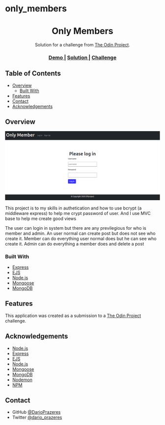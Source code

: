 # only_members

<!-- Please update value in the {}  -->

<h1 align="center">Only Members</h1>

<div align="center">
   Solution for a challenge from  <a href="theodinproject.com" target="_blank">The Odin Project</a>.
</div>

<div align="center">
  <h3>
    <a href="https://pacific-earth-71667.herokuapp.com/">
      Demo
    </a>
    <span> | </span>
    <a href="//github.com/DarioPrazeres/only_members
">
      Solution
    </a>
    <span> | </span>
    <a href="https://theodinproject.com">
      Challenge
    </a>
  </h3>
</div>

<!-- TABLE OF CONTENTS -->

## Table of Contents

- [Overview](#overview)
  - [Built With](#built-with)
- [Features](#features)
- [Contact](#contact)
- [Acknowledgements](#acknowledgements)

<!-- OVERVIEW -->

## Overview

<img src='https://github.com/DarioPrazeres/only_members/blob/main/public/images/banner.png'>

<p>This project is to my skills in authetication and how to use bcrypt (a middleware express) to help me crypt password of user. And I use MVC base to help me create good views</p>
<p>The user can login in system but there are any previlegious for who is member and admin. An user normal can create post but does not see who create it. Member can do everything user normal does but he can see who create it. Admin can do everything a member does and delete a post</p>

### Built With

<!-- This section should list any major frameworks that you built your project using. Here are a few examples.-->

- [Express](https://expressjs.com/)
- [EJS](https://ejs.co/)
- [Node.js](https://nodejs.org/) 
- [Mongoose](https://mongoosejs.com/)
- [MongoDB](https://mongodb.com/)


## Features

<!-- List the features of your application or follow the template. Don't share the figma file here :) -->

This application was created as a submission to a [The Odin Project](https://theodinproject.com) challenge. 


## Acknowledgements

<!-- This section should list any articles or add-ons/plugins that helps you to complete the project. This is optional but it will help you in the future. For exmpale -->

- [Node.js](https://nodejs.org/)
- [Express](https://expressjs.com/)
- [EJS](https://ejs.co/)
- [Node.js](https://nodejs.org/) 
- [Mongoose](https://mongoosejs.com/)
- [MongoDB](https://mongodb.com/)
- [Nodemon](https://nodemon.io/)
- [NPM](https://npmjs.com/)
## Contact

- GitHub [@DarioPrazeres](https://{github.com/DarioPrazeres})
- Twitter [@dario_prazeres](https://twitter.com/dario_prazeres)